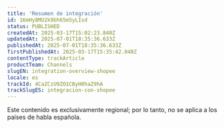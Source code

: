 ```yaml
---
title: 'Resumen de integración'
id: 16mHy8MU2k9bh65m5yLIsd
status: PUBLISHED
createdAt: 2025-03-17T15:02:23.840Z
updatedAt: 2025-07-01T18:35:36.633Z
publishedAt: 2025-07-01T18:35:36.633Z
firstPublishedAt: 2025-03-17T15:35:42.040Z
contentType: trackArticle
productTeam: Channels
slugEN: integration-overview-shopee
locale: es
trackId: 4CaZCzU9ZO1CByH0haZ9hA
trackSlugES: integracion-con-shopee
---
```


<div class="alert alert-warning" role="alert">Este contenido es exclusivamente regional; 
por lo tanto, no se aplica a los países de habla española.</div>
